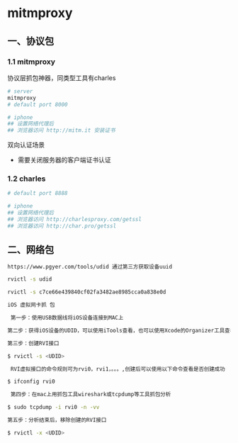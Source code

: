 # mitmproxy

## 一、协议包

### 1.1 mitmproxy

协议层抓包神器，同类型工具有charles

```bash
# server
mitmproxy 
# default port 8000

# iphone
## 设置网络代理后
## 浏览器访问 http://mitm.it 安装证书
```



双向认证场景

- 需要关闭服务器的客户端证书认证



### 1.2 charles

```bash
# default port 8888

# iphone
## 设置网络代理后
## 浏览器访问 http://charlesproxy.com/getssl
## 浏览器访问 http://char.pro/getssl

```





## 二、网络包

```bash
https://www.pgyer.com/tools/udid 通过第三方获取设备uuid

rvictl -s udid

rvictl -s c7ce66e439840cf02fa3482ae8985cca0a838e0d

iOS 虚拟网卡抓 包

 第一步：使用USB数据线将iOS设备连接到MAC上

第二步：获得iOS设备的UDID，可以使用iTools查看，也可以使用Xcode的Organizer工具查看

第三步：创建RVI接口

$ rvictl -s <UDID> 

 RVI虚拟接口的命令规则可为rvi0，rvi1，。。。,创建后可以使用以下命令查看是否创建成功

$ ifconfig rvi0

 第四步：在mac上用抓包工具wireshark或tcpdump等工具抓包分析

$ sudo tcpdump -i rvi0 -n -vv  

第五步：分析结束后，移除创建的RVI接口

$ rvictl -x <UDID>
```

